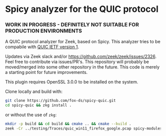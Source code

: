 # Spicy analyzer for the QUIC protocol
### WORK IN PROGRESS - DEFINITELY NOT SUITABLE FOR PRODUCTION ENVIRONMENTS

A QUIC protocol analyzer for Zeek, based on Spicy. This analyzer tries to be compabile with [QUIC IETF version 1](https://datatracker.ietf.org/doc/html/rfc9000). 

Updates via Zeek slack and/or https://github.com/zeek/zeek/issues/2326. Feel free to contribute via issues/PR's. This repository will probably be moved/merged into some other repository in the future. This code is merely a starting point for future improvements.

This plugin requires OpenSSL 3.0.0 to be installed on the system.

Clone locally and build with:
```bash
git clone https://github.com/fox-ds/spicy-quic.git
cd spicy-quic && zkg install .
```
or without the use of `zkg`:
```bash
mkdir -p build && cd build && cmake .. && cmake --build .
zeek -Cr ../testing/Traces/quic_win11_firefox_google.pcap spicy-modules/quic.hlto
```
